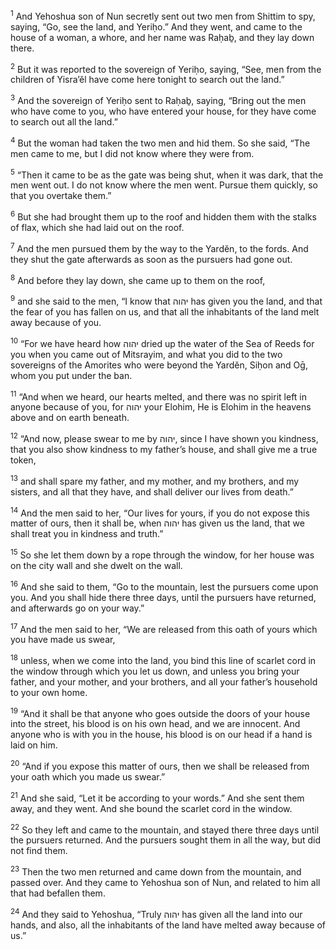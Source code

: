 <sup>1</sup> And Yehoshua son of Nun secretly sent out two men from Shittim to spy, saying, “Go, see the land, and Yeriḥo.” And they went, and came to the house of a woman, a whore, and her name was Raḥaḇ, and they lay down there.

<sup>2</sup> But it was reported to the sovereign of Yeriḥo, saying, “See, men from the children of Yisra’ĕl have come here tonight to search out the land.”

<sup>3</sup> And the sovereign of Yeriḥo sent to Raḥaḇ, saying, “Bring out the men who have come to you, who have entered your house, for they have come to search out all the land.”

<sup>4</sup> But the woman had taken the two men and hid them. So she said, “The men came to me, but I did not know where they were from.

<sup>5</sup> “Then it came to be as the gate was being shut, when it was dark, that the men went out. I do not know where the men went. Pursue them quickly, so that you overtake them.”

<sup>6</sup> But she had brought them up to the roof and hidden them with the stalks of flax, which she had laid out on the roof.

<sup>7</sup> And the men pursued them by the way to the Yardĕn, to the fords. And they shut the gate afterwards as soon as the pursuers had gone out.

<sup>8</sup> And before they lay down, she came up to them on the roof,

<sup>9</sup> and she said to the men, “I know that יהוה has given you the land, and that the fear of you has fallen on us, and that all the inhabitants of the land melt away because of you.

<sup>10</sup> “For we have heard how יהוה dried up the water of the Sea of Reeds for you when you came out of Mitsrayim, and what you did to the two sovereigns of the Amorites who were beyond the Yardĕn, Siḥon and Oḡ, whom you put under the ban.

<sup>11</sup> “And when we heard, our hearts melted, and there was no spirit left in anyone because of you, for יהוה your Elohim, He is Elohim in the heavens above and on earth beneath.

<sup>12</sup> “And now, please swear to me by יהוה, since I have shown you kindness, that you also show kindness to my father’s house, and shall give me a true token,

<sup>13</sup> and shall spare my father, and my mother, and my brothers, and my sisters, and all that they have, and shall deliver our lives from death.”

<sup>14</sup> And the men said to her, “Our lives for yours, if you do not expose this matter of ours, then it shall be, when יהוה has given us the land, that we shall treat you in kindness and truth.”

<sup>15</sup> So she let them down by a rope through the window, for her house was on the city wall and she dwelt on the wall.

<sup>16</sup> And she said to them, “Go to the mountain, lest the pursuers come upon you. And you shall hide there three days, until the pursuers have returned, and afterwards go on your way.”

<sup>17</sup> And the men said to her, “We are released from this oath of yours which you have made us swear,

<sup>18</sup> unless, when we come into the land, you bind this line of scarlet cord in the window through which you let us down, and unless you bring your father, and your mother, and your brothers, and all your father’s household to your own home.

<sup>19</sup> “And it shall be that anyone who goes outside the doors of your house into the street, his blood is on his own head, and we are innocent. And anyone who is with you in the house, his blood is on our head if a hand is laid on him.

<sup>20</sup> “And if you expose this matter of ours, then we shall be released from your oath which you made us swear.”

<sup>21</sup> And she said, “Let it be according to your words.” And she sent them away, and they went. And she bound the scarlet cord in the window.

<sup>22</sup> So they left and came to the mountain, and stayed there three days until the pursuers returned. And the pursuers sought them in all the way, but did not find them.

<sup>23</sup> Then the two men returned and came down from the mountain, and passed over. And they came to Yehoshua son of Nun, and related to him all that had befallen them.

<sup>24</sup> And they said to Yehoshua, “Truly יהוה has given all the land into our hands, and also, all the inhabitants of the land have melted away because of us.”

